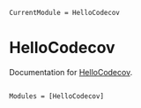 ```@meta
CurrentModule = HelloCodecov
```

# HelloCodecov

Documentation for [HelloCodecov](https://github.com/ohno/HelloCodecov.jl).

```@index
```

```@autodocs
Modules = [HelloCodecov]
```
